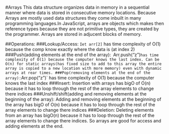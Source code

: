 
#Arrays
This data structure organizes data in memory in a sequential manner where data is stored in consecutive memory locations. Because Arrays are mostly used data structures they come inbuilt in many programming languages.In JavaScript, arrays are objects which makes then reference types because they are not primitive types, they are created by the programmer. Arrays are stored in adjucent blocks of memory.

##Operations:
###Lookup/Access:
`Iet arr[2]` has time complexity of O(1) because the comp know exactly where the data is (at index 2)
###Push(adding elements at the end of the array):`
`Arr.push(“z”)` has time complexity of O(1) because the computer knows the last index.
Can be O(n) for static arrays(has fixed size to add to this array the entire array is copied to a new location with more memory) even with dynamic arrays at rear times.
###Pop(removing elements at the end of the array):
`Arr.pop(“z”)` has time complexity of O(1) because the computer knows the last index
###Insert:
Insertion with arrays has bigO of O(n) because it has to loop through the rest of the array elements to change there indices
###Unshift/shift(adding and removing elements at the beginning of the array):
Adding and removing elements at the beginning of the array has bigO of O(n) because it has to loop through the rest of the array elements to change there indices
###Deletion:
Deleting elements from an array has bigO(n) because it has to loop through the rest of the array elements to change there indices.
So arrays are good for access and adding elements at the end.
